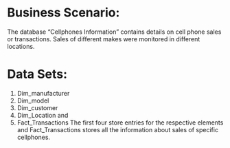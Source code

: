 # Business Scenario:
The database “Cellphones Information” contains details on
cell phone sales or transactions. Sales of different makes were monitored in different locations.
# Data Sets: 
1. Dim_manufacturer
2. Dim_model
3. Dim_customer
4. Dim_Location and
5. Fact_Transactions
The first four store entries for the respective elements and Fact_Transactions
stores all the information about sales of specific cellphones.

